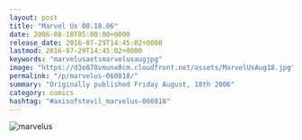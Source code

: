 ```yaml
---
layout: post
title: "Marvel Us 08.18.06"
date: 2006-08-18T05:00:00+0000
release_date: 2016-07-29T14:45:02+0000
lastmod: 2016-07-29T14:45:02+0000
keywords: "marvelusaetsmarvelusaugjpg"
image: "https://d3e878vmunx8cm.cloudfront.net/assets/MarvelUsAug18.jpg"
permalink: "/p/marvelus-060818/"
summary: "Originally published Friday August, 18th 2006"
category: comics
hashtag: "#axisofstevil_marvelus-060818"
---
```


![marvelus](https://d3e878vmunx8cm.cloudfront.net/assets/MarvelUsAug18.jpg)
